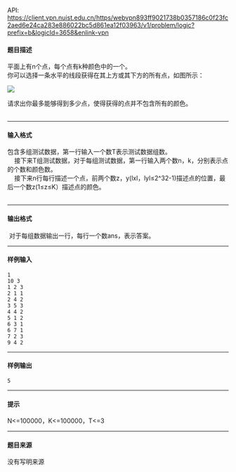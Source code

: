 API: https://client.vpn.nuist.edu.cn/https/webvpn893ff9021738b0357186c0f23fc2aed6e24ca283e886022bc5d861ea12f03963/v1/problem/logic?prefix=b&logicId=3658&enlink-vpn

#### 题目描述

平面上有n个点，每个点有k种颜色中的一个。  
你可以选择一条水平的线段获得在其上方或其下方的所有点，如图所示：

![](../file/3658_0.jpg)

请求出你最多能够得到多少点，使得获得的点并不包含所有的颜色。  
   

---

#### 输入格式

包含多组测试数据，第一行输入一个数T表示测试数据组数。  
    接下来T组测试数据，对于每组测试数据，第一行输入两个数n，k，分别表示点的个数和颜色数。  
    接下来n行每行描述一个点，前两个数z，y(lxl，lyl≤2^32-1)描述点的位置，最后一个数z(1≤z≤K）描述点的颜色。  
   

---

#### 输出格式

 对于每组数据输出一行，每行一个数ans，表示答案。  

---

#### 样例输入
```
1
10 3
1 2 3
2 1 1
2 4 2
3 5 3
4 4 2
5 1 2
6 3 1
6 7 1
7 2 3 
9 4 2

```

---

#### 样例输出
```
5
```

---

#### 提示

N<=100000，K<=100000，T<=3

---

#### 题目来源

没有写明来源